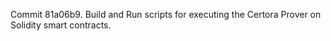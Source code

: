 Commit 81a06b9.                    Build and Run scripts for executing the Certora Prover on Solidity smart contracts.